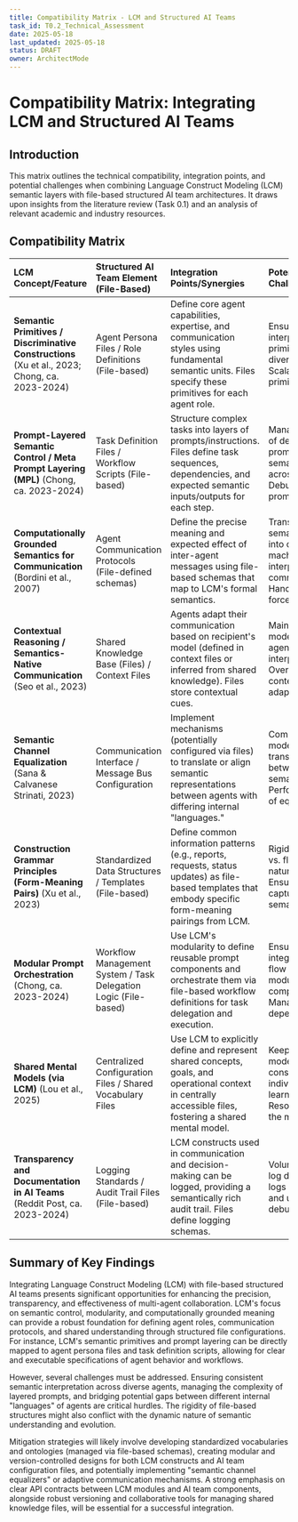 ```yaml
---
title: Compatibility Matrix - LCM and Structured AI Teams
task_id: T0.2_Technical_Assessment
date: 2025-05-18
last_updated: 2025-05-18
status: DRAFT
owner: ArchitectMode
---
```


# Compatibility Matrix: Integrating LCM and Structured AI Teams

## Introduction
This matrix outlines the technical compatibility, integration points, and potential challenges when combining Language Construct Modeling (LCM) semantic layers with file-based structured AI team architectures. It draws upon insights from the literature review (Task 0.1) and an analysis of relevant academic and industry resources.

## Compatibility Matrix

| LCM Concept/Feature                                     | Structured AI Team Element (File-Based)                | Integration Points/Synergies                                                                                                                               | Potential Challenges/Conflicts                                                                                                | Mitigation Strategies/Considerations (High-Level)                                                                                                                               |
| :------------------------------------------------------ | :----------------------------------------------------- | :--------------------------------------------------------------------------------------------------------------------------------------------------------- | :---------------------------------------------------------------------------------------------------------------------------- | :------------------------------------------------------------------------------------------------------------------------------------------------------------------------------ |
| **Semantic Primitives / Discriminative Constructions** (Xu et al., 2023; Chong, ca. 2023-2024) | Agent Persona Files / Role Definitions (File-based)    | Define core agent capabilities, expertise, and communication styles using fundamental semantic units. Files specify these primitives for each agent role.        | Ensuring consistent interpretation of primitives across diverse agents. Scalability of primitive sets.                             | Standardized vocabulary/ontology for primitives (file-based schema). Version control for primitive definitions. Validation schemas for agent persona files.                         |
| **Prompt-Layered Semantic Control / Meta Prompt Layering (MPL)** (Chong, ca. 2023-2024)         | Task Definition Files / Workflow Scripts (File-based)  | Structure complex tasks into layers of prompts/instructions. Files define task sequences, dependencies, and expected semantic inputs/outputs for each step. | Managing complexity of deeply layered prompts. Ensuring semantic coherence across layers. Debugging issues in prompt chains.        | Modular prompt design. Clear input/output contracts between layers (defined in files). Versioning of task/workflow files. Tools for visualizing prompt flow.                         |
| **Computationally Grounded Semantics for Communication** (Bordini et al., 2007) | Agent Communication Protocols (File-defined schemas)   | Define the precise meaning and expected effect of inter-agent messages using file-based schemas that map to LCM's formal semantics.                            | Translating abstract semantic constructs into concrete, machine-interpretable communication acts. Handling illocutionary force. | Standardized message formats (e.g., JSON-LD, XML with semantic annotations). Libraries for parsing/generating semantically grounded messages. Pre-defined speech-act libraries. |
| **Contextual Reasoning / Semantics-Native Communication** (Seo et al., 2023) | Shared Knowledge Base (Files) / Context Files          | Agents adapt their communication based on recipient's model (defined in context files or inferred from shared knowledge). Files store contextual cues.         | Maintaining accurate models of other agents' semantic interpretations. Overhead of contextual adaptation.                        | Dynamic context files updated based on interactions. Shared, versioned knowledge base reflecting evolving team understanding. Mechanisms for agents to declare semantic capabilities. |
| **Semantic Channel Equalization** (Sana & Calvanese Strinati, 2023)                  | Communication Interface / Message Bus Configuration      | Implement mechanisms (potentially configured via files) to translate or align semantic representations between agents with differing internal "languages."       | Complexity of modeling and transforming between diverse semantic spaces. Performance impact of equalization.                    | Use of shared ontologies or mapping layers (file-defined). Gradual semantic alignment strategies. Monitoring communication for semantic drift.                               |
| **Construction Grammar Principles (Form-Meaning Pairs)** (Xu et al., 2023) | Standardized Data Structures / Templates (File-based)  | Define common information patterns (e.g., reports, requests, status updates) as file-based templates that embody specific form-meaning pairings from LCM. | Rigidity of templates vs. flexibility of natural language. Ensuring templates capture sufficient semantic nuance.             | Extensible template system. Allow for optional/variable fields. Link templates to underlying semantic constructs in LCM.                                                       |
| **Modular Prompt Orchestration** (Chong, ca. 2023-2024)                  | Workflow Management System / Task Delegation Logic (File-based) | Use LCM's modularity to define reusable prompt components and orchestrate them via file-based workflow definitions for task delegation and execution.         | Ensuring seamless integration and data flow between modular prompt components. Managing dependencies.                           | Clear API contracts for prompt modules. Versioning of modules and workflows. Workflow engine that understands semantic dependencies.                                          |
| **Shared Mental Models (via LCM)** (Lou et al., 2025)                 | Centralized Configuration Files / Shared Vocabulary Files | Use LCM to explicitly define and represent shared concepts, goals, and operational context in centrally accessible files, fostering a shared mental model. | Keeping the shared model current and consistent with individual agent learning/adaptation. Resolving conflicts in the model.    | Version control and collaborative editing for shared model files. Mechanisms for proposing and ratifying changes to the shared model.                                        |
| **Transparency and Documentation in AI Teams** (Reddit Post, ca. 2023-2024)     | Logging Standards / Audit Trail Files (File-based)     | LCM constructs used in communication and decision-making can be logged, providing a semantically rich audit trail. Files define logging schemas.           | Volume of semantic log data. Ensuring logs are interpretable and useful for debugging/analysis.                               | Structured logging formats that include semantic metadata. Tools for querying and visualizing semantic logs. Selective logging based on criticality.                             |

## Summary of Key Findings

Integrating Language Construct Modeling (LCM) with file-based structured AI teams presents significant opportunities for enhancing the precision, transparency, and effectiveness of multi-agent collaboration. LCM's focus on semantic control, modularity, and computationally grounded meaning can provide a robust foundation for defining agent roles, communication protocols, and shared understanding through structured file configurations. For instance, LCM's semantic primitives and prompt layering can be directly mapped to agent persona files and task definition scripts, allowing for clear and executable specifications of agent behavior and workflows.

However, several challenges must be addressed. Ensuring consistent semantic interpretation across diverse agents, managing the complexity of layered prompts, and bridging potential gaps between different internal "languages" of agents are critical hurdles. The rigidity of file-based structures might also conflict with the dynamic nature of semantic understanding and evolution.

Mitigation strategies will likely involve developing standardized vocabularies and ontologies (managed via file-based schemas), creating modular and version-controlled designs for both LCM constructs and AI team configuration files, and potentially implementing "semantic channel equalizers" or adaptive communication mechanisms. A strong emphasis on clear API contracts between LCM modules and AI team components, alongside robust versioning and collaborative tools for managing shared knowledge files, will be essential for a successful integration.